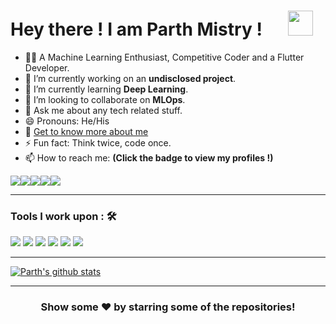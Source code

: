 # Hey there ! I am Parth Mistry ! &emsp; <img src="https://github.com/TheDudeThatCode/TheDudeThatCode/blob/master/Assets/Hi.gif" width="40px">
- 👨‍💻  A Machine Learning Enthusiast, Competitive Coder and a Flutter Developer.
- 🔭 I’m currently working on an **undisclosed project**.
- 🌱 I’m currently learning **Deep Learning**.
- 👯 I’m looking to collaborate on **MLOps**.
- 💬 Ask me about any tech related stuff.
- 😄 Pronouns: He/His
- 📄 [Get to know more about me](https://m-prth.github.io/)
- ⚡ Fun fact: Think twice, code once.
- 📫 How to reach me: <strong>(Click the badge to view my profiles !)</strong>  

<a href="mailto:imparthmistry@gmail.com"><img src="https://img.shields.io/badge/imparthmistry@gmail.com-%23D14836.svg?&style=for-the-badge&logo=gmail&logoColor=white" href="mailto:imparthmistry@gmail.com"></a><a href="https://twitter.com/m_prth"><img src="https://img.shields.io/badge/m__prth-%230077B5.svg?&style=for-the-badge&logo=twitter&logoColor=white" ></a><a  href="https://www.instagram.com/m_prth/"><img src="https://img.shields.io/badge/@m__prth_-%23E4405F.svg?&style=for-the-badge&logo=instagram&logoColor=white"></a><a href="https://www.linkedin.com/in/m-prth/"><img src="https://img.shields.io/badge/m--prth-%230077B5.svg?&style=for-the-badge&logo=linkedin&logoColor=white" ></a><a  href="https://medium.com/@m_prth"><img src="https://img.shields.io/badge/@m__prth-%2312100E.svg?&style=for-the-badge&logo=medium&logoColor=white"></a>  

---
### Tools I work upon : 🛠 
<img src="https://img.shields.io/badge/python%20-%2320232a.svg?&style=for-the-badge&logo=python&logoColor=informational"> <img src="https://img.shields.io/badge/tensorflow%20-%2320232a.svg?&style=for-the-badge&logo=tensorflow&logoColor=orange"> <img src="https://img.shields.io/badge/flask%20-%2320232a.svg?&style=for-the-badge&logo=flask&logoColor=white"> <img src="https://img.shields.io/badge/flutter%20-%2320232a.svg?&style=for-the-badge&logo=flutter&logoColor=rgb(44,183,246)"> <img src="https://img.shields.io/badge/dart%20-%2320232a.svg?&style=for-the-badge&logo=dart&logoColor=rgb(44,183,246)"> <img src="https://img.shields.io/badge/javascript%20-%2320232a.svg?&style=for-the-badge&logo=javascript&logoColor=%23F7DF1E">  

---
<a href="https://github.com/m-prth">
 <img align="center" src="https://github-readme-stats.vercel.app/api?username=m-prth&show_icons=true&theme=radical&line_height=27" alt="Parth's github stats"/>
</a>

---
<div align="center">

### Show some ❤️ by starring some of the repositories!

</div>
